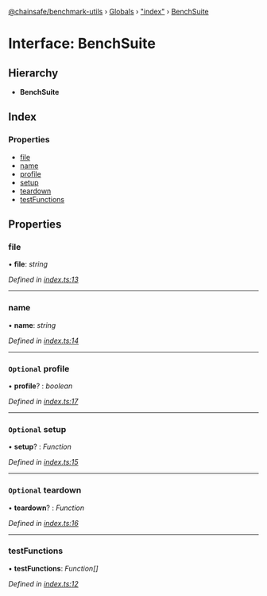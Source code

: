 [@chainsafe/benchmark-utils](../README.md) › [Globals](../globals.md) › ["index"](../modules/_index_.md) › [BenchSuite](_index_.benchsuite.md)

# Interface: BenchSuite

## Hierarchy

* **BenchSuite**

## Index

### Properties

* [file](_index_.benchsuite.md#file)
* [name](_index_.benchsuite.md#name)
* [profile](_index_.benchsuite.md#optional-profile)
* [setup](_index_.benchsuite.md#optional-setup)
* [teardown](_index_.benchsuite.md#optional-teardown)
* [testFunctions](_index_.benchsuite.md#testfunctions)

## Properties

###  file

• **file**: *string*

*Defined in [index.ts:13](https://github.com/ChainSafe/lodestar/blob/3dee406/packages/benchmark-utils/src/index.ts#L13)*

___

###  name

• **name**: *string*

*Defined in [index.ts:14](https://github.com/ChainSafe/lodestar/blob/3dee406/packages/benchmark-utils/src/index.ts#L14)*

___

### `Optional` profile

• **profile**? : *boolean*

*Defined in [index.ts:17](https://github.com/ChainSafe/lodestar/blob/3dee406/packages/benchmark-utils/src/index.ts#L17)*

___

### `Optional` setup

• **setup**? : *Function*

*Defined in [index.ts:15](https://github.com/ChainSafe/lodestar/blob/3dee406/packages/benchmark-utils/src/index.ts#L15)*

___

### `Optional` teardown

• **teardown**? : *Function*

*Defined in [index.ts:16](https://github.com/ChainSafe/lodestar/blob/3dee406/packages/benchmark-utils/src/index.ts#L16)*

___

###  testFunctions

• **testFunctions**: *Function[]*

*Defined in [index.ts:12](https://github.com/ChainSafe/lodestar/blob/3dee406/packages/benchmark-utils/src/index.ts#L12)*
